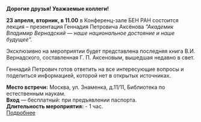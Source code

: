 <b> Дорогие друзья! Уважаемые коллеги! </b>

<p>
<b> 23 апреля, вторник, в 11.00</b> в Конференц-зале БЕН РАН состоится лекция – презентация Геннадия Петровича Аксёнова <i>"Академик Владимир Вернадский — наше национальное достояние и наше будущее".</i>
</p>

<p>
Эксклюзивно на мероприятии будет представлена последняя книга В.И. Вернадского, составленная Г. П. Аксеновым, вышедшая недавно в свет.
</p>

<p>
Геннадий Петрович готов ответить на все интересующие вопросы и поделиться информацией, которой нет в открытых источниках.
</p>

<p>
<b> Место встречи:</b> Москва, ул. Знаменка, д.11/11, Библиотека по естественным наукам.
<br>
<b> Вход</b> — бесплатный: при предъявлении паспорта.
<br>
<b> Длительность мероприятия:</b> - 1 час.
<br>
<a href="http://chglib.icp.ac.ru/more/2024_04_26_vstrecha s Aksenovym G.P..docx"> Подробнее </a>
</p>
